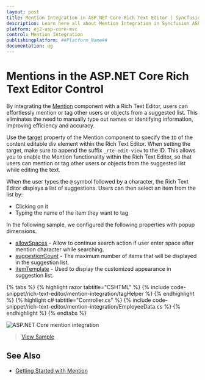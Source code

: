 ```yaml
---
layout: post
title: Mention Integration in ASP.NET Core Rich Text Editor | Syncfusion
description: Learn here all about Mention Integration in Syncfusion ASP.NET Core Rich Text Editor control of Syncfusion Essential JS 2 and more.
platform: ej2-asp-core-mvc
control: Mention Integration
publishingplatform: ##Platform_Name##
documentation: ug
---
```


# Mentions in the ASP.NET Core Rich Text Editor Control

By integrating the [Mention](https://ej2.syncfusion.com/aspnetcore/documentation/mention/getting-started) component with a Rich Text Editor, users can effortlessly mention or tag other users or objects from a suggested list. This eliminates the need to manually type out names or identifying information, improving efficiency and accuracy.

Use the [target](https://help.syncfusion.com/cr/aspnetcore-js2/Syncfusion.EJ2.DropDowns.Mention.html#Syncfusion_EJ2_DropDowns_Mention_Target) property of the Mention component to specify the `ID` of the content editable div element within the Rich Text Editor. When setting the target, make sure to append the suffix `_rte-edit-view` to the ID. This allows you to enable the Mention functionality within the Rich Text Editor, so that users can mention or tag other users or objects from the suggested list while editing the text.

When the user types the `@` symbol followed by a character, the Rich Text Editor displays a list of suggestions. Users can then select an item from the list by:

* Clicking on it
* Typing the name of the item they want to tag

In the following sample, we configured the following properties with popup dimensions.

* [allowSpaces](https://help.syncfusion.com/cr/aspnetcore-js2/Syncfusion.EJ2.DropDowns.Mention.html#Syncfusion_EJ2_DropDowns_Mention_AllowSpaces) - Allow to continue search action if user enter space after mention character while searching.
* [suggestionCount](https://help.syncfusion.com/cr/aspnetcore-js2/Syncfusion.EJ2.DropDowns.Mention.html#Syncfusion_EJ2_DropDowns_Mention_SuggestionCount) - The maximum number of items that will be displayed in the suggestion list.
* [itemTemplate](https://help.syncfusion.com/cr/aspnetcore-js2/Syncfusion.EJ2.DropDowns.Mention.html#Syncfusion_EJ2_DropDowns_Mention_ItemTemplate) - Used to display the customized appearance in suggestion list.

{% tabs %}
{% highlight razor tabtitle="CSHTML" %}
{% include code-snippet/rich-text-editor/mention-integration/tagHelper %}
{% endhighlight %}
{% highlight c# tabtitle="Controller.cs" %}
{% include code-snippet/rich-text-editor/mention-integration/EmployeeData.cs %}
{% endhighlight %}
{% endtabs %}

![ASP.NET Core mention integration ](../images/mention-integration.png)

> [View Sample](https://ej2.syncfusion.com/aspnetcore/RichTextEditor/MentionIntegration#/bootstrap5)

## See Also

* [Getting Started with Mention](https://ej2.syncfusion.com/aspnetcore/documentation/mention/getting-started)